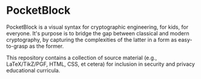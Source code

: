 # PocketBlock
PocketBlock is a visual syntax for cryptographic engineering, for kids, for
everyone. It's purpose is to bridge the gap between classical and modern
cryptography, by capturing the complexities of the latter in a form as
easy-to-grasp as the former.

This repository contains a collection of source material (e.g., LaTeX/TikZ/PGF,
HTML, CSS, et cetera) for inclusion in security and privacy educational
curricula.
